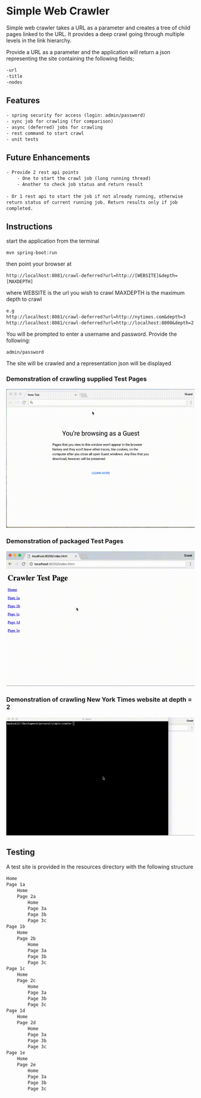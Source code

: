 # Simple Web Crawler

Simple web crawler takes a URL as a parameter and creates a tree of child pages linked to the URL. It provides a deep crawl going through multiple levels in the link hierarchy.

Provide a URL as a parameter and the application will return a json representing the site containing the following fields;

    -url
    -title
    -nodes
       

## Features

    - spring security for access (login: admin/password)
    - sync job for crawling (for comparison)
    - async (deferred) jobs for crawling
    - rest command to start crawl
    - unit tests

## Future Enhancements
    
    - Provide 2 rest api points
        - One to start the crawl job (long running thread)
        - Another to check job status and return result
    
    - Or 1 rest api to start the job if not already running, otherwise return status of current running job. Return results only if job completed.
    

## Instructions

start the application from the terminal
~~~
mvn spring-boot:run
~~~
then point your browser at
~~~
http://localhost:8081/crawl-deferred?url=http://[WEBSITE]&depth=[MAXDEPTH]
~~~
where
WEBSITE is the url you wish to crawl
MAXDEPTH is the maximum depth to crawl

~~~
e.g 
http://localhost:8081/crawl-deferred?url=http://nytimes.com&depth=3
http://localhost:8081/crawl-deferred?url=http://localhost:8000&depth=2
~~~
You will be prompted to enter a username and password. Provide the following:
~~~
admin/password
~~~
The site will be crawled and a representation json will be displayed


### Demonstration of crawling supplied Test Pages
![screen recording](assets/simple-crawler1.gif "Screen shot")
    
### Demonstration of packaged Test Pages
![screen recording](assets/simple-crawler2.gif "Screen shot")

### Demonstration of crawling New York Times website at depth = 2
![screen recording](assets/simple-crawler3.gif "Screen shot")
            
    
## Testing

A test site is provided in the resources directory with the following structure

~~~
Home
Page 1a
    Home
    Page 2a
        Home
        Page 3a
        Page 3b
        Page 3c
Page 1b
    Home
    Page 2b
        Home
        Page 3a
        Page 3b
        Page 3c
Page 1c
    Home
    Page 2c
        Home
        Page 3a
        Page 3b
        Page 3c
Page 1d
    Home
    Page 2d
        Home
        Page 3a
        Page 3b
        Page 3c
Page 1e
    Home
    Page 2e
        Home
        Page 3a
        Page 3b
        Page 3c
~~~
